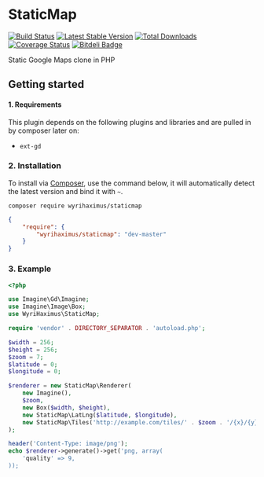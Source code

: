 StaticMap
=========

[![Build Status](https://travis-ci.org/WyriHaximus/StaticMap.png)](https://travis-ci.org/WyriHaximus/StaticMap)
[![Latest Stable Version](https://poser.pugx.org/WyriHaximus/StaticMap/v/stable.png)](https://packagist.org/packages/WyriHaximus/StaticMap)
[![Total Downloads](https://poser.pugx.org/WyriHaximus/StaticMap/downloads.png)](https://packagist.org/packages/WyriHaximus/StaticMap)
[![Coverage Status](https://coveralls.io/repos/WyriHaximus/StaticMap/badge.png)](https://coveralls.io/r/WyriHaximus/StaticMap)
[![Bitdeli Badge](https://d2weczhvl823v0.cloudfront.net/WyriHaximus/staticmap/trend.png)](https://bitdeli.com/free "Bitdeli Badge")

Static Google Maps clone in PHP

## Getting started ##

#### 1. Requirements ####

This plugin depends on the following plugins and libraries and are pulled in by composer later on:

- `ext-gd`

### 2. Installation ###

To install via [Composer](http://getcomposer.org/), use the command below, it will automatically detect the latest version and bind it with `~`.

```
composer require wyrihaximus/staticmap 
```
```json
{
	"require": {
		"wyrihaximus/staticmap": "dev-master"
	}
}
```

### 3. Example ###

```php
<?php

use Imagine\Gd\Imagine;
use Imagine\Image\Box;
use WyriHaximus\StaticMap;

require 'vendor' . DIRECTORY_SEPARATOR . 'autoload.php';

$width = 256;
$height = 256;
$zoom = 7;
$latitude = 0;
$longitude = 0;

$renderer = new StaticMap\Renderer(
    new Imagine(),
    $zoom,
    new Box($width, $height),
    new StaticMap\LatLng($latitude, $longitude),
    new StaticMap\Tiles('http://example.com/tiles/' . $zoom . '/{x}/{y}.png')
);

header('Content-Type: image/png');
echo $renderer->generate()->get('png, array(
    'quality' => 9,
));
```
